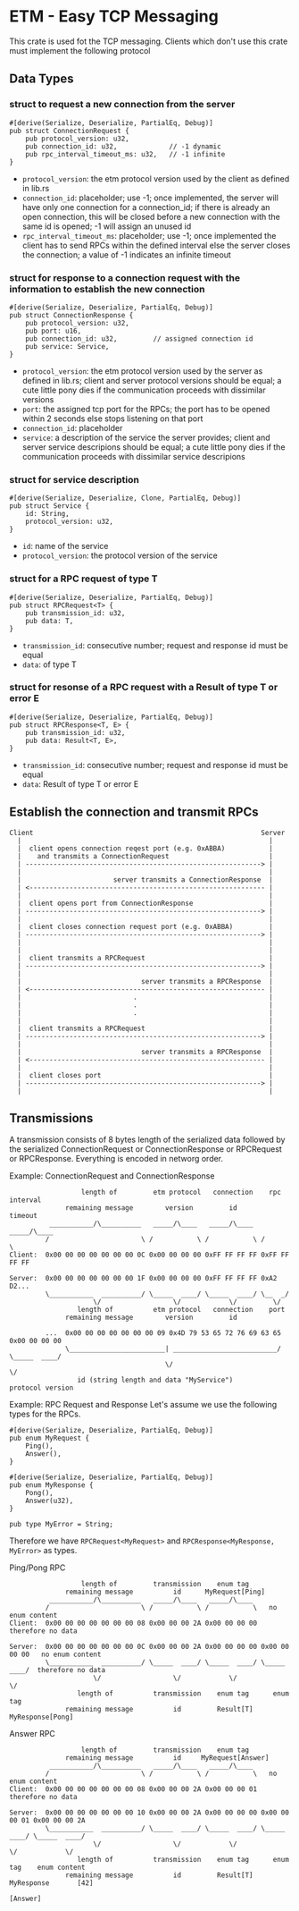 # ETM - Easy TCP Messaging
This crate is used fot the TCP messaging. Clients which don't use this crate must implement the following protocol

## Data Types

### struct to request a new connection from the server

```
#[derive(Serialize, Deserialize, PartialEq, Debug)]
pub struct ConnectionRequest {
    pub protocol_version: u32,
    pub connection_id: u32,             // -1 dynamic
    pub rpc_interval_timeout_ms: u32,   // -1 infinite
}
```

+ `protocol_version`: the etm protocol version used by the client as defined in lib.rs
+ `connection_id`: placeholder; use -1; once implemented, the server will have only one connection for a connection_id; if there is already an open connection, this will be closed before a new connection with the same id is opened; -1 will assign an unused id
+ `rpc_interval_timeout_ms`: placeholder; use -1; once implemented the client has to send RPCs within the defined interval else the server closes the connection; a value of -1 indicates an infinite timeout


### struct for response to a connection request with the information to establish the new connection

```
#[derive(Serialize, Deserialize, PartialEq, Debug)]
pub struct ConnectionResponse {
    pub protocol_version: u32,
    pub port: u16,
    pub connection_id: u32,         // assigned connection id
    pub service: Service,
}
```

+ `protocol_version`: the etm protocol version used by the server as defined in lib.rs; client and server protocol versions should be equal; a cute little pony dies if the communication proceeds with dissimilar versions
+ `port`: the assigned tcp port for the RPCs; the port has to be opened within 2 seconds else stops listening on that port
+ `connection_id`: placeholder
+ `service`: a description of the service the server provides; client and server service descripions should be equal; a cute little pony dies if the communication proceeds with dissimilar service descripions


### struct for service description

```
#[derive(Serialize, Deserialize, Clone, PartialEq, Debug)]
pub struct Service {
    id: String,
    protocol_version: u32,
}
```

+ `id`: name of the service
+ `protocol_version`: the protocol version of the service


### struct for a RPC request of type T

```
#[derive(Serialize, Deserialize, PartialEq, Debug)]
pub struct RPCRequest<T> {
    pub transmission_id: u32,
    pub data: T,
}
```

+ `transmission_id`: consecutive number; request and response id must be equal
+ `data`: of type T


### struct for resonse of a RPC request with a Result of type T or error E

```
#[derive(Serialize, Deserialize, PartialEq, Debug)]
pub struct RPCResponse<T, E> {
    pub transmission_id: u32,
    pub data: Result<T, E>,
}
```

+ `transmission_id`: consecutive number; request and response id must be equal
+ `data`: Result of type T or error E


## Establish the connection and transmit RPCs
```
Client                                                         Server
  |                                                              |
  |  client opens connection reqest port (e.g. 0xABBA)           |
  |    and transmits a ConnectionRequest                         |
  | -----------------------------------------------------------> |
  |                                                              |
  |                       server transmits a ConnectionResponse  |
  | <----------------------------------------------------------- |
  |                                                              |
  |  client opens port from ConnectionResponse                   |
  | -----------------------------------------------------------> |
  |                                                              |
  |  client closes connection request port (e.g. 0xABBA)         |
  | -----------------------------------------------------------> |
  |                                                              |
  |                                                              |
  |  client transmits a RPCRequest                               |
  | -----------------------------------------------------------> |
  |                                                              |
  |                              server transmits a RPCResponse  |
  | <----------------------------------------------------------- |
  |                            .                                 |
  |                            .                                 |
  |                            .                                 |
  |                                                              |
  |  client transmits a RPCRequest                               |
  | -----------------------------------------------------------> |
  |                                                              |
  |                              server transmits a RPCResponse  |
  | <----------------------------------------------------------- |
  |                                                              |
  |  client closes port                                          |
  | -----------------------------------------------------------> |
  |                                                              |
```

## Transmissions
A transmission consists of 8 bytes length of the serialized data followed by the serialized ConnectionRequest or ConnectionResponse or RPCRequest or RPCResponse. Everything is encoded in networg order.

Example: ConnectionRequest and ConnectionResponse
```
                  length of         etm protocol   connection    rpc interval
              remaining message        version         id          timeout
          ___________/\__________   _____/\____   _____/\____   _____/\____
         /                       \ /           \ /           \ /           \
Client:  0x00 00 00 00 00 00 00 0C 0x00 00 00 00 0xFF FF FF FF 0xFF FF FF FF

Server:  0x00 00 00 00 00 00 00 1F 0x00 00 00 00 0xFF FF FF FF 0xA2 D2...
         \___________  __________/ \_____  ____/ \_____  ____/ \__  _/
                     \/                  \/            \/         \/
                 length of          etm protocol   connection    port
              remaining message        version         id

         ...  0x00 00 00 00 00 00 00 09 0x4D 79 53 65 72 76 69 63 65 0x00 00 00 00
              \________________________| __________________________/ \_____  ____/
                                       \/                                  \/
                 id (string length and data "MyService")            protocol version
```


Example: RPC Request and Response
Let's assume we use the following types for the RPCs.
```
#[derive(Serialize, Deserialize, PartialEq, Debug)]
pub enum MyRequest {
    Ping(),
    Answer(),
}

#[derive(Serialize, Deserialize, PartialEq, Debug)]
pub enum MyResponse {
    Pong(),
    Answer(u32),
}

pub type MyError = String;
```
Therefore we have `RPCRequest<MyRequest>` and `RPCResponse<MyResponse, MyError>` as types.

Ping/Pong RPC
```
                  length of         transmission    enum tag
              remaining message          id      MyRequest[Ping]
          ___________/\__________   _____/\____   _____/\____
         /                       \ /           \ /           \   no enum content
Client:  0x00 00 00 00 00 00 00 08 0x00 00 00 2A 0x00 00 00 00  therefore no data

Server:  0x00 00 00 00 00 00 00 0C 0x00 00 00 2A 0x00 00 00 00 0x00 00 00 00   no enum content
         \___________  __________/ \_____  ____/ \_____  ____/ \_____  ____/  therefore no data
                     \/                  \/            \/            \/
                 length of          transmission    enum tag      enum tag
              remaining message          id         Result[T]  MyResponse[Pong]
```

Answer RPC
```
                  length of         transmission    enum tag
              remaining message          id     MyRequest[Answer]
          ___________/\__________   _____/\____   _____/\____
         /                       \ /           \ /           \   no enum content
Client:  0x00 00 00 00 00 00 00 08 0x00 00 00 2A 0x00 00 00 01  therefore no data

Server:  0x00 00 00 00 00 00 00 10 0x00 00 00 2A 0x00 00 00 00 0x00 00 00 01 0x00 00 00 2A
         \___________  __________/ \_____  ____/ \_____  ____/ \_____  ____/ \_____  ____/
                     \/                  \/            \/            \/            \/
                 length of          transmission    enum tag      enum tag    enum content
              remaining message          id         Result[T]    MyResponse       [42]
                                                                  [Answer]
```
